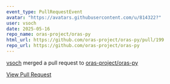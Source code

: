 ```yaml
---
event_type: PullRequestEvent
avatar: "https://avatars.githubusercontent.com/u/814322?"
user: vsoch
date: 2025-05-16
repo_name: oras-project/oras-py
html_url: https://github.com/oras-project/oras-py/pull/199
repo_url: https://github.com/oras-project/oras-py
---
```


<a href='https://github.com/vsoch' target='_blank'>vsoch</a> merged a pull request to <a href='https://github.com/oras-project/oras-py' target='_blank'>oras-project/oras-py</a>

<a href='https://github.com/oras-project/oras-py/pull/199' target='_blank'>View Pull Request</a>